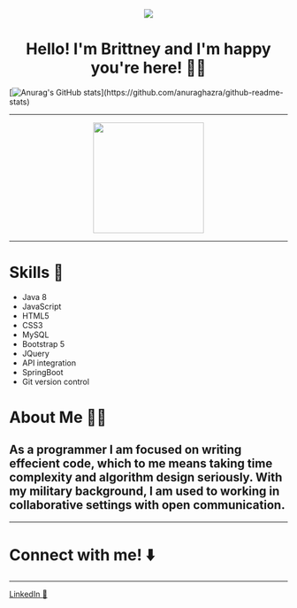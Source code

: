 <div id="header" align="center">
  <img src="https://user-images.githubusercontent.com/110069445/234941799-0cf7bcfd-7389-470e-b530-f1f03497498d.jpg" />
  <h1> Hello! I'm Brittney and I'm happy you're here! 👋🏾 </h1>
</div>

[![Anurag's GitHub stats](https://github-readme-stats.vercel.app/api?username=BrittneyBrinson&theme=synthwave&show_icons="true")](https://github.com/anuraghazra/github-readme-stats)

<hr> 
<div id="header" align="center">
 <img src="https://media.giphy.com/media/487L0pNZKONFN01oHO/giphy.gif" width="200"/>
</div>  
<hr>
<h1> Skills 🧩 </h1>
  <ul>
  <li>Java 8</li>
  <li>JavaScript</li>
  <li>HTML5</li>
  <li>CSS3</li>
  <li>MySQL</li> 
  <li>Bootstrap 5</li>
  <li>JQuery</li>
  <li>API integration</li>
  <li>SpringBoot</li>
  <li>Git version control</li>  
  </ul>
<h1>About Me ✍🏾</h1>  
<h2>As a programmer I am focused on writing effecient code, which to me means taking time complexity and algorithm design seriously. With my military background, I am used to working in collaborative settings with open communication. </h2>
<hr>

<h1>Connect with me! ⬇️</h1>
<hr>
<a href="https://www.linkedin.com/in/brittney-brinson-b623bb245/">LinkedIn 💼</a>


